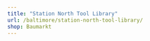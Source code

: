 ```yaml
---
title: "Station North Tool Library"
url: /baltimore/station-north-tool-library/
shop: Baumarkt
---
```

